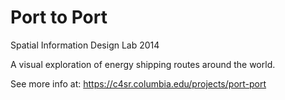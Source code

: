 # Port to Port
Spatial Information Design Lab 2014

A visual exploration of energy shipping routes around the world.

See more info at:
https://c4sr.columbia.edu/projects/port-port